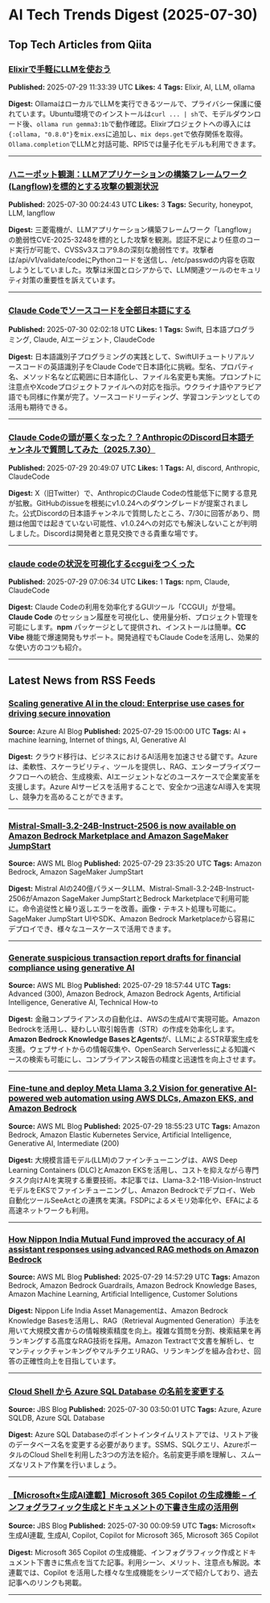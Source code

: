 # AI Tech Trends Digest (2025-07-30)


## Top Tech Articles from Qiita


### [Elixirで手軽にLLMを使おう](https://qiita.com/t-yamanashi/items/09252bec9915e93abca8)
**Published:** 2025-07-29 11:33:39 UTC
**Likes:** 4
**Tags:** Elixir, AI, LLM, ollama

**Digest:**
OllamaはローカルでLLMを実行できるツールで、プライバシー保護に優れています。Ubuntu環境でのインストールは`curl ... | sh`で、モデルダウンロード後、`ollama run gemma3:1b`で動作確認。Elixirプロジェクトへの導入には`{:ollama, "0.8.0"}`を`mix.exs`に追加し、`mix deps.get`で依存関係を取得。`Ollama.completion`でLLMと対話可能、RPI5では量子化モデルも利用できます。

---

### [ハニーポット観測：LLMアプリケーションの構築フレームワーク(Langflow)を標的とする攻撃の観測状況](https://qiita.com/melymmt/items/0cec12f43189ab79564c)
**Published:** 2025-07-30 00:24:43 UTC
**Likes:** 3
**Tags:** Security, honeypot, LLM, langflow

**Digest:**
三菱電機が、LLMアプリケーション構築フレームワーク「Langflow」の脆弱性CVE-2025-3248を標的とした攻撃を観測。認証不足により任意のコード実行が可能で、CVSSv3スコア9.8の深刻な脆弱性です。攻撃者は/api/v1/validate/codeにPythonコードを送信し、/etc/passwdの内容を窃取しようとしていました。攻撃は米国とロシアからで、LLM関連ツールのセキュリティ対策の重要性を訴えています。

---

### [Claude Codeでソースコードを全部日本語にする](https://qiita.com/mjnfhbuvwebwfiejcnw/items/b499c137504f3e9eb8d7)
**Published:** 2025-07-30 02:02:18 UTC
**Likes:** 1
**Tags:** Swift, 日本語プログラミング, Claude, AIエージェント, ClaudeCode

**Digest:**
日本語識別子プログラミングの実践として、SwiftUIチュートリアルソースコードの英語識別子をClaude Codeで日本語化に挑戦。型名、プロパティ名、メソッド名など広範囲に日本語化し、ファイル名変更も実施。プロンプトに注意点やXcodeプロジェクトファイルへの対応を指示。ウクライナ語やアラビア語でも同様に作業が完了。ソースコードリーディング、学習コンテンツとしての活用も期待できる。

---

### [Claude Codeの頭が悪くなった？？AnthropicのDiscord日本語チャンネルで質問してみた（2025.7.30）](https://qiita.com/SFITB/items/9608d079f9aa925ca171)
**Published:** 2025-07-29 20:49:07 UTC
**Likes:** 1
**Tags:** AI, discord, Anthropic, ClaudeCode

**Digest:**
X（旧Twitter）で、AnthropicのClaude Codeの性能低下に関する意見が拡散。GitHubのissueを根拠にv1.0.24へのダウングレードが提案されました。公式Discordの日本語チャンネルで質問したところ、7/30に回答があり、問題は他国では起きていない可能性、v1.0.24への対応でも解決しないことが判明しました。Discordは開発者と意見交換できる貴重な場です。

---

### [claude codeの状況を可視化するccguiをつくった](https://qiita.com/jun910/items/f50c4a24e392751457a4)
**Published:** 2025-07-29 07:06:34 UTC
**Likes:** 1
**Tags:** npm, Claude, ClaudeCode

**Digest:**
Claude Codeの利用を効率化するGUIツール「CCGUI」が登場。**Claude Code** のセッション履歴を可視化し、使用量分析、プロジェクト管理を可能にします。**npm** パッケージとして提供され、インストールは簡単。**CC Vibe** 機能で爆速開発もサポート。開発過程でもClaude Codeを活用し、効果的な使い方のコツも紹介。

---

## Latest News from RSS Feeds


### [Scaling generative AI in the cloud: Enterprise use cases for driving secure innovation](https://azure.microsoft.com/en-us/blog/scaling-generative-ai-in-the-cloud-enterprise-use-cases-for-driving-secure-innovation/)
**Source:** Azure AI Blog
**Published:** 2025-07-29 15:00:00 UTC
**Tags:** AI + machine learning, Internet of things, AI, Generative AI

**Digest:**
クラウド移行は、ビジネスにおけるAI活用を加速させる鍵です。Azureは、柔軟性、スケーラビリティ、ツールを提供し、RAG、エンタープライズワークフローへの統合、生成検索、AIエージェントなどのユースケースで企業変革を支援します。Azure AIサービスを活用することで、安全かつ迅速なAI導入を実現し、競争力を高めることができます。

---

### [Mistral-Small-3.2-24B-Instruct-2506 is now available on Amazon Bedrock Marketplace and Amazon SageMaker JumpStart](https://aws.amazon.com/blogs/machine-learning/mistral-small-3-2-24b-instruct-2506-is-now-available-on-amazon-bedrock-marketplace-and-amazon-sagemaker-jumpstart/)
**Source:** AWS ML Blog
**Published:** 2025-07-29 23:35:20 UTC
**Tags:** Amazon Bedrock, Amazon SageMaker JumpStart

**Digest:**
Mistral AIの240億パラメータLLM、Mistral-Small-3.2-24B-Instruct-2506がAmazon SageMaker JumpStartとBedrock Marketplaceで利用可能に。命令追従性と繰り返しエラーを改善。画像・テキスト処理も可能に。SageMaker JumpStart UIやSDK、Amazon Bedrock Marketplaceから容易にデプロイでき、様々なユースケースで活用できます。

---

### [Generate suspicious transaction report drafts for financial compliance using generative AI](https://aws.amazon.com/blogs/machine-learning/generate-suspicious-transaction-report-drafts-for-financial-compliance-using-generative-ai/)
**Source:** AWS ML Blog
**Published:** 2025-07-29 18:57:44 UTC
**Tags:** Advanced (300), Amazon Bedrock, Amazon Bedrock Agents, Artificial Intelligence, Generative AI, Technical How-to

**Digest:**
金融コンプライアンスの自動化は、AWSの生成AIで実現可能。Amazon Bedrockを活用し、疑わしい取引報告書（STR）の作成を効率化します。**Amazon Bedrock Knowledge BasesとAgents**が、LLMによるSTR草案生成を支援。ウェブサイトからの情報収集や、OpenSearch Serverlessによる知識ベースの検索も可能にし、コンプライアンス報告の精度と迅速性を向上させます。

---

### [Fine-tune and deploy Meta Llama 3.2 Vision for generative AI-powered web automation using AWS DLCs, Amazon EKS, and Amazon Bedrock](https://aws.amazon.com/blogs/machine-learning/fine-tune-and-deploy-meta-llama-3-2-vision-for-generative-ai-powered-web-automation-using-aws-dlcs-amazon-eks-and-amazon-bedrock/)
**Source:** AWS ML Blog
**Published:** 2025-07-29 18:55:23 UTC
**Tags:** Amazon Bedrock, Amazon Elastic Kubernetes Service, Artificial Intelligence, Generative AI, Intermediate (200)

**Digest:**
大規模言語モデル(LLM)のファインチューニングは、AWS Deep Learning Containers (DLC)とAmazon EKSを活用し、コストを抑えながら専門タスク向けAIを実現する重要技術。本記事では、Llama-3.2-11B-Vision-InstructモデルをEKSでファインチューニングし、Amazon Bedrockでデプロイ、Web自動化ツールSeeActとの連携を実演。FSDPによるメモリ効率化や、EFAによる高速ネットワークも利用。

---

### [How Nippon India Mutual Fund improved the accuracy of AI assistant responses using advanced RAG methods on Amazon Bedrock](https://aws.amazon.com/blogs/machine-learning/how-nippon-india-mutual-fund-improved-the-accuracy-of-ai-assistant-responses-using-advanced-rag-methods-on-amazon-bedrock/)
**Source:** AWS ML Blog
**Published:** 2025-07-29 14:57:29 UTC
**Tags:** Amazon Bedrock, Amazon Bedrock Guardrails, Amazon Bedrock Knowledge Bases, Amazon Machine Learning, Artificial Intelligence, Customer Solutions

**Digest:**
Nippon Life India Asset Managementは、Amazon Bedrock Knowledge Basesを活用し、RAG（Retrieval Augmented Generation）手法を用いて大規模文書からの情報検索精度を向上。複雑な質問を分割、検索結果を再ランキングする高度なRAG技術を採用。Amazon Textractで文書を解析し、セマンティックチャンキングやマルチクエリRAG、リランキングを組み合わせ、回答の正確性向上を目指しています。

---

### [Cloud Shell から Azure SQL Database の名前を変更する](https://blog.jbs.co.jp/entry/2025/07/30/125001)
**Source:** JBS Blog
**Published:** 2025-07-30 03:50:01 UTC
**Tags:** Azure, Azure SQLDB, Azure SQL Database

**Digest:**
Azure SQL Databaseのポイントインタイムリストアでは、リストア後のデータベース名を変更する必要があります。SSMS、SQLクエリ、AzureポータルのCloud Shellを利用した3つの方法を紹介。名前変更手順を理解し、スムーズなリストア作業を行いましょう。

---

### [【Microsoft×生成AI連載】Microsoft 365 Copilot の生成機能 – インフォグラフィック生成とドキュメントの下書き生成の活用例](https://blog.jbs.co.jp/entry/2025/07/30/090959)
**Source:** JBS Blog
**Published:** 2025-07-30 00:09:59 UTC
**Tags:** Microsoft×生成AI連載, 生成AI, Copilot, Copilot for Microsoft 365, Microsoft 365 Copilot

**Digest:**
Microsoft 365 Copilot の生成機能、インフォグラフィック作成とドキュメント下書きに焦点を当てた記事。利用シーン、メリット、注意点も解説。本連載では、Copilot を活用した様々な生成機能をシリーズで紹介しており、過去記事へのリンクも掲載。

---